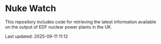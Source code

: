 # Nuke Watch

This repository includes code for retrieving the latest information available on the output of EDF nuclear power plants in the UK.

Last updated: 2025-09-11 11:12